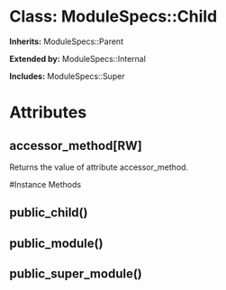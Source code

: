 # Class: ModuleSpecs::Child
**Inherits:** ModuleSpecs::Parent
  
**Extended by:** ModuleSpecs::Internal
    
**Includes:** ModuleSpecs::Super
  



# Attributes
## accessor_method[RW] [](#attribute-i-accessor_method)
Returns the value of attribute accessor_method.


#Instance Methods
## public_child() [](#method-i-public_child)

## public_module() [](#method-i-public_module)

## public_super_module() [](#method-i-public_super_module)


